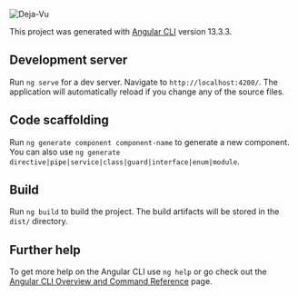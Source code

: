 ![Deja-Vu](https://socialify.git.ci/SABERGLOW/Deja-Vu/image?description=1&descriptionEditable=A%20facial%20recognition%2Fdetection%20app%20with%20Angular%20using%20Microsoft%27s%20Face%20API&font=Raleway&forks=1&issues=1&language=1&logo=https%3A%2F%2Fgithub.com%2FSABERGLOW%2FDeja-Vu%2Fblob%2Fmain%2Fsrc%2Fassets%2Fimages%2FDeja-Vu.png%3Fraw%3Dtrue&name=1&owner=1&pattern=Circuit%20Board&pulls=1&stargazers=1&theme=Dark)

This project was generated with [Angular CLI](https://github.com/angular/angular-cli) version 13.3.3.

## Development server

Run `ng serve` for a dev server. Navigate to `http://localhost:4200/`. The application will automatically reload if you change any of the source files.

## Code scaffolding

Run `ng generate component component-name` to generate a new component. You can also use `ng generate directive|pipe|service|class|guard|interface|enum|module`.

## Build

Run `ng build` to build the project. The build artifacts will be stored in the `dist/` directory.

## Further help

To get more help on the Angular CLI use `ng help` or go check out the [Angular CLI Overview and Command Reference](https://angular.io/cli) page.
